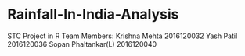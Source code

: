 # Rainfall-In-India-Analysis
STC Project in R 
Team Members: 
Krishna Mehta		      2016120032 
Yash Patil			      2016120036 
Sopan Phaltankar(L)	  2016120040 
